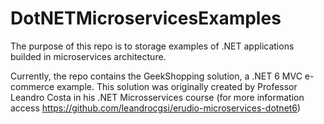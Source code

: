 # DotNETMicroservicesExamples

The purpose of this repo is to storage examples of .NET applications builded in microservices architecture. 

Currently, the repo contains the GeekShopping solution, a .NET 6 MVC e-commerce example. This solution was originally created by Professor Leandro Costa in his .NET Microsservices course (for more information access https://github.com/leandrocgsi/erudio-microservices-dotnet6)
